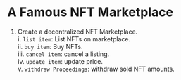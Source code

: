 # A Famous NFT Marketplace

1. Create a decentralized NFT Marketplace.\
    i. `list item`: List NFTs on marketplace.\
    ii. `buy item`: Buy NFTs.\
    iii. `cancel item`: cancel a listing.\
    iv. `update item`: update price.\
    v. `withdraw Proceedings`: withdraw sold NFT amounts.

